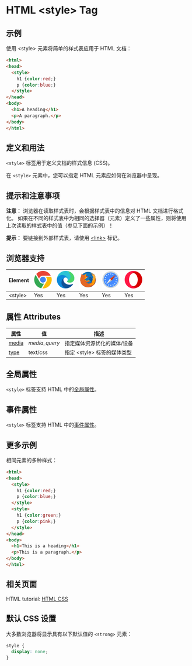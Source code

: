 HTML \<style> Tag
===

## 示例

使用 \<style> 元素将简单的样式表应用于 HTML 文档：

```html idoc:preview:iframe
<html>
<head>
  <style>
    h1 {color:red;}
    p {color:blue;}
  </style>
</head>
<body>
  <h1>A heading</h1>
  <p>A paragraph.</p>
</body>
</html>
```
<!--rehype:style=height: 130px;-->

## 定义和用法

`<style>` 标签用于定义文档的样式信息 (CSS)。

在 `<style>` 元素中，您可以指定 HTML 元素应如何在浏览器中呈现。

## 提示和注意事项

**注意：** 浏览器在读取样式表时，会根据样式表中的信息对 HTML 文档进行格式化。 如果在不同的样式表中为相同的选择器（元素）定义了一些属性，则将使用上次读取的样式表中的值（参见下面的示例）！

**提示：** 要链接到外部样式表，请使用 [\<link>](./link.md) 标记。

## 浏览器支持

| Element | ![chrome][1] | ![edge][2] | ![firefox][3] | ![safari][4] | ![opera][5] |
| ------- | --- | --- | --- | --- | --- |
| \<style> | Yes | Yes | Yes | Yes | Yes |

## 属性 Attributes

| 属性 | 值 | 描述 |
| ---- | ---- | ---- |
| [media](./style_media.md) | *media\_query* | 指定媒体资源优化的媒体/设备 |
| [type](./style_type.md)   | text/css | 指定 \<style> 标签的媒体类型 |

## 全局属性

`<style>` 标签支持 HTML 中的[全局属性](../reference/standardattributes.md)。

## 事件属性

`<style>` 标签支持 HTML 中的[事件属性](../reference/eventattributes.md)。

## 更多示例

相同元素的多种样式：

```html idoc:preview:iframe
<html>
<head>
  <style>
    h1 {color:red;}
    p {color:blue;}
  </style>
  <style>
    h1 {color:green;}
    p {color:pink;}
  </style>
</head>
<body>
  <h1>This is a heading</h1>
  <p>This is a paragraph.</p>
</body>
</html>
```
<!--rehype:style=height: 130px;-->

## 相关页面

HTML tutorial: [HTML CSS](../tutorial/css.md)

## 默认 CSS 设置

大多数浏览器将显示具有以下默认值的 `<strong>` 元素：

```css
style {
  display: none;
}
```


[1]: ../assets/chrome.svg
[2]: ../assets/edge.svg
[3]: ../assets/firefox.svg
[4]: ../assets/safari.svg
[5]: ../assets/opera.svg